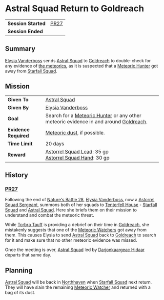 # Astral Squad Return to Goldreach

|||
| --- | --- |
| **Session Started** | [PR27](../sessions/PR27.md) | storyline.2
| **Session Ended** | |

## Summary

[Elysia Vanderboss](../characters/elysia-vanderboss.md) sends [Astral Squad](../organisations/government/astorrel/squads/astral-squad.md) to [Goldreach](../civilisations/kingdom-of-astor/SETTLEMENTS/GOLDREACH/README.md) to double-check for any evidence of [the meteorics](../lineages/the-meteorics.md), as it is suspected that a [Meteoric Hunter](../creatures/meteoric-hunter.md) got away from [Starfall Squad](../organisations/government/astorrel/squads/starfall-squad.md).

## Mission

|||
| --- | --- |
| **Given To** | [Astral Squad](../organisations/government/astorrel/squads/astral-squad.md) |
| **Given By** | [Elysia Vanderboss](../characters/elysia-vanderboss.md) |
| **Goal** | Search for a [Meteoric Hunter](../creatures/meteoric-hunter.md) or any other meteoric evidence in and around [Goldreach](../civilisations/kingdom-of-astor/SETTLEMENTS/GOLDREACH/README.md). |
| **Evidence Required** | [Meteoric dust](../items/meteoric/meteoric-dust.md), if possible. |
| **Time Limit** | 20 days |
| **Reward** | [Astorrel Squad Lead](../organisations/government/astorrel/ranks/astorrel-squad-lead.md): 35 gp<br>[Astorrel Squad Hand](../organisations/government/astorrel/ranks/astorrel-squad-hand.md): 30 gp |

## History

### [PR27](../sessions/PR27.md)

Following the end of [Nature's Battle 28](ended/natures-battle-28.md), [Elysia Vanderboss](../characters/elysia-vanderboss.md), now a [Astorrel Squad Sergeant](../organisations/government/astorrel/ranks/astorrel-squad-sergeant.md), summons both of her squads to [Tenterfell House](../places/buildings/tenterfell-house.md) - [Starfall Squad](../organisations/government/astorrel/squads/starfall-squad.md) and [Astral Squad](../organisations/government/astorrel/squads/astral-squad.md). Here she briefs them on their mission to understand and combat the meteoric threat.

While [Torbra Tauff](../characters/torbra-tauff.md) is providing a debrief on their time in [Goldreach](../civilisations/kingdom-of-astor/SETTLEMENTS/GOLDREACH/README.md), she mistakenly suggests that one of the [Meteoric Watchers](../creatures/meteoric-watcher.md) got away from them. This causes Elysia to send [Astral Squad](../organisations/government/astorrel/squads/astral-squad.md) back to [Goldreach](../civilisations/kingdom-of-astor/SETTLEMENTS/GOLDREACH/README.md) to search for it and make sure that no other meteoric evidence was missed.

Once the meeting is over, [Astral Squad](../organisations/government/astorrel/squads/astral-squad.md) led by [Darjonkaargeac Hidaar](../characters/darjonkaargeac-hidaar.md) departs that same day.

## Planning

[Astral Squad](../organisations/government/astorrel/squads/astral-squad.md) will be back in [Northhaven](../places/cities/northhaven.md) when [Starfall Squad](../organisations/government/astorrel/squads/starfall-squad.md) next return. They will have slain the remaining [Meteoric Watcher](../creatures/meteoric-watcher.md) and returned with a bag of its dust.

